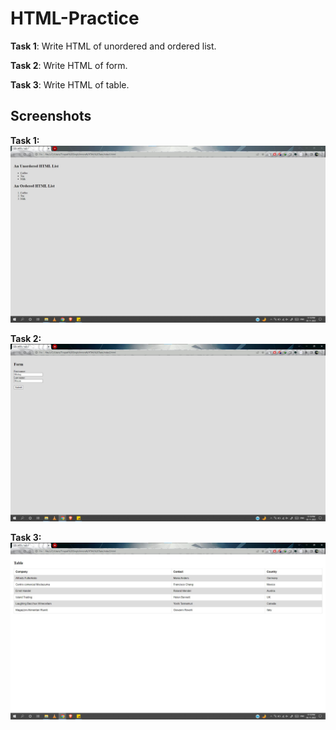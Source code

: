 # HTML-Practice

**Task 1**: Write HTML of unordered and ordered list.

**Task 2**: Write HTML of form.

**Task 3**: Write HTML of table.


## Screenshots

**Task 1:**
![App Screenshot](https://github.com/singhtirupati/HTML-Practice/blob/main/images/html-task1.jpg)

**Task 2:**
![App Screenshot](https://github.com/singhtirupati/HTML-Practice/blob/main/images/html-task2.jpg)

**Task 3:**
![App Screenshot](https://github.com/singhtirupati/HTML-Practice/blob/main/images/html-task3.jpg)
